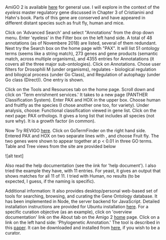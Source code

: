 AmiGO 2 is available [here](http://amigo.geneontology.org/amigo) for general use. I will explore in the context of the *eyeless* master regulatory gene discussed in Chapter 3 of Cristianini and Hahn's book. Parts of this gene are conserved and have appeared in different distant species such as fruit fly, human and mice.

Click on 'Advanced Search' and select "Annotations' from the drop down menu. Enter 'eyeless' in the Filter box on the left hand side. A total of 48 annotations (as of Novembere 2018) are listed, several of them redundant. Next try the Search box on the home page with "PAX". It will list 51  ontology terms (seems like a string match), 273 genes and gene products (semantic match, across multiple organisms), and 4355 entries for Annotatations (it covers all the three major sub-ontologies). Click on Annotations. Chose user filters for Drosophili M (under organisms), regulates - biological regulation and bilogical process (under Go Class), and Regulation of autophagy (under Go class (Direct)). One entry is shown. 

Click on the Tools and Resources tab on the home page. Scroll down and click on 'Term enrishment services.' It takes to a new page (PANTHER Classification System). Enter PAX and HOX in the upper box. Choose human and fruitfly as the species (I chose another one too, for variety). Under analysis, choose:  Functional classification viewed in gene list. Click on the next page: PAX orthologs. It gives a long list that includes all species (not sure why). It is a growth factor (in common). 

Now Try REVIGO [here](http://revigo.irb.hr/). Click on GoTermFinder on the right hand side. Entered PAX and HOX on two separate lines with <Enter>, and choose Fruit fly. The two genes were shown to appear together at p < 0.01 in three GO terms. 
Table and Tree views from the site are provided below

![alt text]




Also read the help documentation (see the iink for 'help document'). I also tried the example they have, with 11 entries. For yeast, it gives an output that shows matches for all 11 of 11. I tried with Human, no results (to be expected, I guess, if the naming is specific). 

Additional information: It also provides desktop/personal web-based set of tools for searching, browsing, and curating the Gene Ontology database. It has been implemented in Node, the server backend for JavaScript. Detailed installation instructions are provided for Ubuntu installation [here](http://wiki.geneontology.org/index.php/AmiGO_2_Manual:_Installation_(2.4.x)). For a specific curation objective (as an example), click on 'overview documentation' link on the About tab on the Amigo 2 [home](http://amigo.geneontology.org/amigo) page. Click on a link on the left hand side: 'Phylogenetic Annotation.'  The tool is described in this [paper](https://www.ncbi.nlm.nih.gov/pmc/articles/PMC3178059/pdf/bbr042.pdf). It can be downloaded and installed from [here](http://paintcuration.usc.edu/), if you wish to be a curator. 
